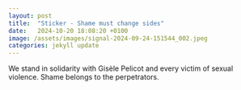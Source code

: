 ```yaml
---
layout: post
title:  "Sticker - Shame must change sides"
date:   2024-10-20 18:08:20 +0100
image: /assets/images/signal-2024-09-24-151544_002.jpeg
categories: jekyll update
---
```


We stand in solidarity with Gisèle Pelicot and every victim of sexual violence. Shame belongs to the perpetrators.
